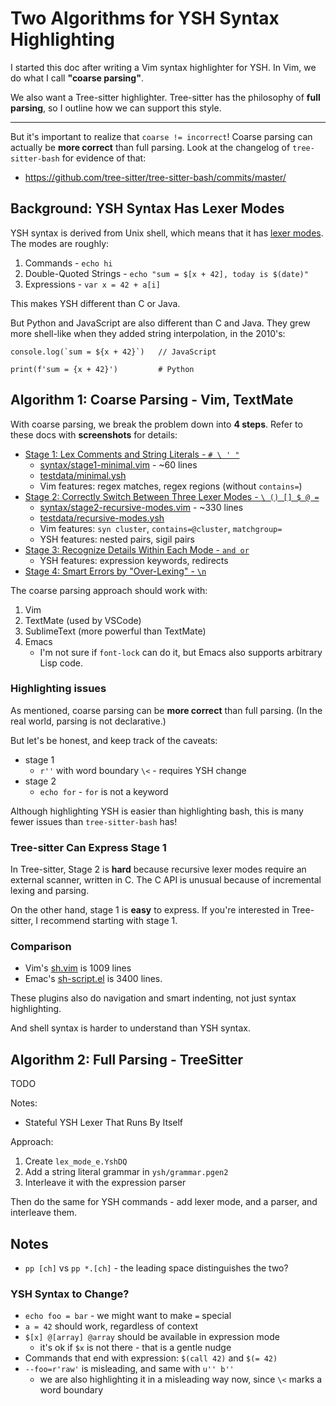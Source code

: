 Two Algorithms for YSH Syntax Highlighting
====

I started this doc after writing a Vim syntax highlighter for YSH.  In Vim, we
do what I call **"coarse parsing"**.

We also want a Tree-sitter highlighter.  Tree-sitter has the philosophy of
**full parsing**, so I outline how we can support this style.

---

But it's important to realize that `coarse != incorrect`!  Coarse parsing can
actually be **more correct** than full parsing.  Look at the changelog of
`tree-sitter-bash` for evidence of that:

- <https://github.com/tree-sitter/tree-sitter-bash/commits/master/>

## Background: YSH Syntax Has Lexer Modes

YSH syntax is derived from Unix shell, which means that it has [lexer
modes](https://www.oilshell.org/blog/2017/12/17.html).  The modes are roughly:

1. Commands - `echo hi`
1. Double-Quoted Strings - `echo "sum = $[x + 42], today is $(date)"`
1. Expressions - `var x = 42 + a[i]`

This makes YSH different than C or Java.

But Python and JavaScript are also different than C and Java.  They grew more
shell-like when they added string interpolation, in the 2010's:

    console.log(`sum = ${x + 42}`)   // JavaScript    

    print(f'sum = {x + 42}')         # Python

## Algorithm 1: Coarse Parsing - Vim, TextMate

With coarse parsing, we break the problem down into **4 steps**.  Refer to
these docs with **screenshots** for details:

- [Stage 1: Lex Comments and String Literals - `# \ ' "`](stage1-checklist.md)
  - [syntax/stage1-minimal.vim](syntax/stage1-minimal.vim) - ~60 lines
  - [testdata/minimal.ysh](testdata/minimal.ysh)
  - Vim features: regex matches, regex regions (without `contains=`)
- [Stage 2: Correctly Switch Between Three Lexer Modes - `\ () [] $ @ =`](stage2-checklist.md)
  - [syntax/stage2-recursive-modes.vim](stage2-recursive-modes.vim) - ~330 lines
  - [testdata/recursive-modes.ysh](testdata/recursive-modes.ysh)
  - Vim features: `syn cluster`, `contains=@cluster`, `matchgroup=`
  - YSH features: nested pairs, sigil pairs
- [Stage 3: Recognize Details Within Each Mode - `and or`](stage3-checklist.md)
  - YSH features: expression keywords, redirects
- [Stage 4: Smart Errors by "Over-Lexing" - `\n`](stage4-checklist.md)

The coarse parsing approach should work with:

1. Vim
1. TextMate (used by VSCode)
1. SublimeText (more powerful than TextMate)
1. Emacs
   - I'm not sure if `font-lock` can do it, but Emacs also supports arbitrary
     Lisp code.

### Highlighting issues

As mentioned, coarse parsing can be **more correct** than full parsing.  (In
the real world, parsing is not declarative.)

But let's be honest, and keep track of the caveats:

- stage 1
  - `r''` with word boundary `\<` - requires YSH change
- stage 2
  - `echo for` - `for` is not a keyword

Although highlighting YSH is easier than highlighting bash, this is many fewer
issues than `tree-sitter-bash` has!

### Tree-sitter Can Express Stage 1

In Tree-sitter, Stage 2 is **hard** because recursive lexer modes require an
external scanner, written in C.  The C API is unusual because of incremental
lexing and parsing.

On the other hand, stage 1 is **easy** to express.  If you're interested in
Tree-sitter, I recommend starting with stage 1.

### Comparison

- Vim's [sh.vim](https://github.com/vim/vim/blob/master/runtime/syntax/sh.vim) is 1009 lines
- Emac's [sh-script.el](https://cgit.git.savannah.gnu.org/cgit/emacs.git/tree/lisp/progmodes/sh-script.el) is 3400 lines.

These plugins also do navigation and smart indenting, not just syntax
highlighting.

And shell syntax is harder to understand than YSH syntax.

## Algorithm 2: Full Parsing - TreeSitter

TODO

Notes:

- Stateful YSH Lexer That Runs By Itself

Approach:

1. Create `lex_mode_e.YshDQ`
1. Add a string literal grammar in `ysh/grammar.pgen2`
1. Interleave it with the expression parser

Then do the same for YSH commands - add lexer mode, and a parser, and
interleave them.

## Notes

- `pp [ch]` vs `pp *.[ch]` - the leading space distinguishes the two?

### YSH Syntax to Change?

- `echo foo = bar` - we might want to make `=` special
- `a = 42` should work, regardless of context
- `$[x] @[array] @array` should be available in expression mode
  - it's ok if `$x` is not there - that is a gentle nudge
- Commands that end with expression: `$(call 42)` and `$(= 42)`
- `--foo=r'raw'` is misleading, and same with `u'' b''`
  - we are also highlighting it in a misleading way now, since `\<` marks a
    word boundary
